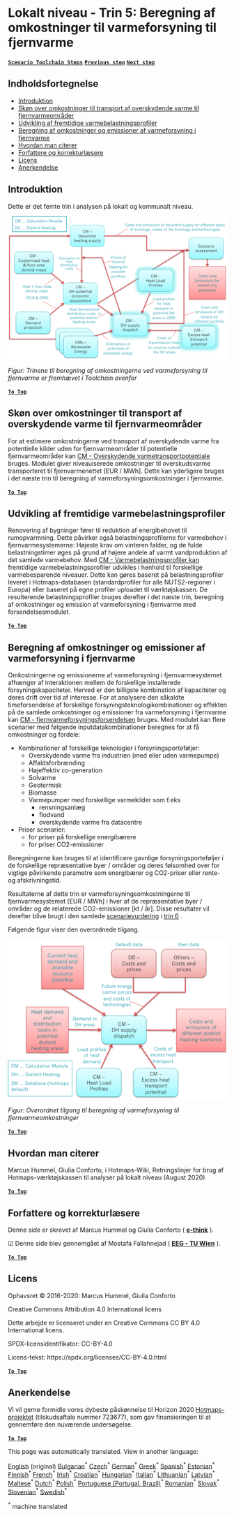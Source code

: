 <h1><a class="anchor" id="local-level---step-5--calculation-of-costs-of-heat-supply-to-district-heating" href="#local-level---step-5--calculation-of-costs-of-heat-supply-to-district-heating"><i class="fa fa-link"></i></a>Lokalt niveau - Trin 5: Beregning af omkostninger til varmeforsyning til fjernvarme</h1><p> <a href="guide-local-and-municipal-levels#the-hotmaps-scenario-toolchain-different-steps"><strong><code>Scenario Toolchain Steps</code></strong></a> <a href="step-4-calculation-of-district-heating-distribution-costs"><strong><code>Previous step</code></strong></a> <a href="step-6-assessment-of-scenarios-for-entire-heat-demand-and-supply-for-the-selected-area"><strong><code>Next step</code></strong></a></p><h2><a class="anchor" id="table-of-contents" href="#table-of-contents"><i class="fa fa-link"></i></a> Indholdsfortegnelse</h2><ul><li> <a href="#introduction">Introduktion</a></li><li> <a href="#estimation-of-costs-for-the-transport-of-excess-heat-to-district-heating-areas">Skøn over omkostninger til transport af overskydende varme til fjernvarmeområder</a></li><li> <a href="#development-of-future-heat-load-profiles">Udvikling af fremtidige varmebelastningsprofiler</a></li><li> <a href="#calculation-of-costs-and-emissions-of-heat-supply-in-district-heating">Beregning af omkostninger og emissioner af varmeforsyning i fjernvarme</a></li><li> <a href="#how-to-cite">Hvordan man citerer</a></li><li> <a href="#authors-and-reviewers">Forfattere og korrekturlæsere</a></li><li> <a href="#license">Licens</a></li><li> <a href="#acknowledgement">Anerkendelse</a></li></ul><h2><a class="anchor" id="introduction" href="#introduction"><i class="fa fa-link"></i></a> Introduktion</h2><p> Dette er det femte trin i analysen på lokalt og kommunalt niveau.</p><img src="/en/Step-5-Calculation-of-costs-of-heat-supply-to-district-heating/Hotmaps_Local_Toolchain_Step_5final.png"/><p> <em>Figur: Trinene til beregning af omkostningerne ved varmeforsyning til fjernvarme er fremhævet i Toolchain ovenfor</em></p><p><ins> <code><strong><a href="#table-of-contents">To Top</a></strong></code></ins></p><h2><a class="anchor" id="estimation-of-costs-for-the-transport-of-excess-heat-to-district-heating-areas" href="#estimation-of-costs-for-the-transport-of-excess-heat-to-district-heating-areas"><i class="fa fa-link"></i></a> Skøn over omkostninger til transport af overskydende varme til fjernvarmeområder</h2><p> For at estimere omkostningerne ved transport af overskydende varme fra potentielle kilder uden for fjernvarmeområder til potentielle fjernvarmeområder kan <a href="https://wiki.hotmaps.eu/en/CM-Excess-heat-transport-potential">CM - Overskydende varmetransportpotentiale</a> bruges. Modulet giver niveauiserede omkostninger til overskudsvarme transporteret til fjernvarmenettet [EUR / MWh]. Dette kan yderligere bruges i det næste trin til beregning af varmeforsyningsomkostninger i fjernvarme.</p><p><ins> <code><strong><a href="#table-of-contents">To Top</a></strong></code></ins></p><h2><a class="anchor" id="development-of-future-heat-load-profiles" href="#development-of-future-heat-load-profiles"><i class="fa fa-link"></i></a> Udvikling af fremtidige varmebelastningsprofiler</h2><p> Renovering af bygninger fører til reduktion af energibehovet til rumopvarmning. Dette påvirker også belastningsprofilerne for varmebehov i fjernvarmesystemerne: Højeste krav om vinteren falder, og de fulde belastningstimer øges på grund af højere andele af varmt vandproduktion af det samlede varmebehov. Med <a href="https://wiki.hotmaps.eu/en/CM-Heat-load-profiles">CM - Varmebelastningsprofiler kan</a> fremtidige varmebelastningsprofiler udvikles i henhold til forskellige varmebesparende niveauer. Dette kan gøres baseret på belastningsprofiler leveret i Hotmaps-databasen (standardprofiler for alle NUTS2-regioner i Europa) eller baseret på egne profiler uploadet til værktøjskassen. De resulterende belastningsprofiler bruges derefter i det næste trin, beregning af omkostninger og emission af varmeforsyning i fjernvarme med forsendelsesmodulet.</p><p><ins> <code><strong><a href="#table-of-contents">To Top</a></strong></code></ins></p><h2><a class="anchor" id="calculation-of-costs-and-emissions-of-heat-supply-in-district-heating" href="#calculation-of-costs-and-emissions-of-heat-supply-in-district-heating"><i class="fa fa-link"></i></a> Beregning af omkostninger og emissioner af varmeforsyning i fjernvarme</h2><p> Omkostningerne og emissionerne af varmeforsyning i fjernvarmesystemet afhænger af interaktionen mellem de forskellige installerede forsyningskapaciteter. Herved er den billigste kombination af kapaciteter og deres drift over tid af interesse. For at analysere den såkaldte timeforsendelse af forskellige forsyningsteknologikombinationer og effekten på de samlede omkostninger og emissioner fra varmeforsyning i fjernvarme kan <a href="https://wiki.hotmaps.eu/en/CM-District-heating-supply-dispatch">CM - fjernvarmeforsyningsforsendelsen</a> bruges. Med modulet kan flere scenarier med følgende inputdatakombinationer beregnes for at få omkostninger og fordele:</p><ul><li> Kombinationer af forskellige teknologier i forsyningsporteføljer:<ul><li> Overskydende varme fra industrien (med eller uden varmepumpe)</li><li> Affaldsforbrænding</li><li> Højeffektiv co-generation</li><li> Solvarme</li><li> Geotermisk</li><li> Biomasse</li><li> Varmepumper med forskellige varmekilder som f.eks<ul><li> rensningsanlæg</li><li> flodvand</li><li> overskydende varme fra datacentre</li></ul></li></ul></li><li> Priser scenarier:<ul><li> for priser på forskellige energibærere</li><li> for priser CO2-emissioner</li></ul></li></ul><p> Beregningerne kan bruges til at identificere gavnlige forsyningsporteføljer i de forskellige repræsentative byer / områder og deres følsomhed over for vigtige påvirkende parametre som energibærer og CO2-priser eller rente- og afskrivningstid.</p><p> Resultaterne af dette trin er varmeforsyningsomkostningerne til fjernvarmesystemet [EUR / MWh] i hver af de repræsentative byer / områder og de relaterede CO2-emissioner [kt / år]. Disse resultater vil derefter blive brugt i den samlede <a href="https://wiki.hotmaps.eu/en/CM-Scenario-assessment">scenarievurdering</a> i <a href="https://wiki.hotmaps.eu/en/Step-6-Assessment-of-scenarios-for-entire-heat-demand-and-supply-for-the-selected-area">trin 6</a> .</p><p> Følgende figur viser den overordnede tilgang.</p><img src="/en/Step-5-Calculation-of-costs-of-heat-supply-to-district-heating/Wiki-local-detailed-Step-5final.png"/><p> <em>Figur: Overordnet tilgang til beregning af varmeforsyning til fjernvarmeomkostninger</em></p><p><ins> <code><strong><a href="#table-of-contents">To Top</a></strong></code></ins></p><h2><a class="anchor" id="how-to-cite" href="#how-to-cite"><i class="fa fa-link"></i></a> Hvordan man citerer</h2><p> Marcus Hummel, Giulia Conforto, i Hotmaps-Wiki, Retningslinjer for brug af Hotmaps-værktøjskassen til analyser på lokalt niveau (August 2020)</p><p><ins> <code><strong><a href="#table-of-contents">To Top</a></strong></code></ins></p><h2><a class="anchor" id="authors-and-reviewers" href="#authors-and-reviewers"><i class="fa fa-link"></i></a> Forfattere og korrekturlæsere</h2><p> Denne side er skrevet af Marcus Hummel og Giulia Conforto ( <strong><a href="https://e-think.ac.at">e-think</a></strong> ).</p><p> ☑ Denne side blev gennemgået af Mostafa Fallahnejad ( <strong><a href="https://eeg.tuwien.ac.at/">EEG - TU Wien</a></strong> ).</p><p> <a href="#table-of-contents"><strong><code>To Top</code></strong></a></p><h2><a class="anchor" id="license" href="#license"><i class="fa fa-link"></i></a> Licens</h2><p> Ophavsret © 2016-2020: Marcus Hummel, Giulia Conforto</p><p> Creative Commons Attribution 4.0 International licens</p><p> Dette arbejde er licenseret under en Creative Commons CC BY 4.0 International licens.</p><p> SPDX-licensidentifikator: CC-BY-4.0</p><p> Licens-tekst: https://spdx.org/licenses/CC-BY-4.0.html</p><p> <a href="#table-of-contents"><strong><code>To Top</code></strong></a></p><h2><a class="anchor" id="acknowledgement" href="#acknowledgement"><i class="fa fa-link"></i></a> Anerkendelse</h2><p> Vi vil gerne formidle vores dybeste påskønnelse til Horizon 2020 <a href="https://www.hotmaps-project.eu">Hotmaps-projektet</a> (tilskudsaftale nummer 723677), som gav finansieringen til at gennemføre den nuværende undersøgelse.</p><p><ins> <code><strong><a href="#table-of-contents">To Top</a></strong></code></ins></p>
<!--- THIS IS A SUPER UNIQUE IDENTIFIER -->

This page was automatically translated. View in another language:

[English](../en/Step-5-Calculation-of-costs-of-heat-supply-to-district-heating) (original) [Bulgarian](../bg/Step-5-Calculation-of-costs-of-heat-supply-to-district-heating)<sup>\*</sup> [Czech](../cs/Step-5-Calculation-of-costs-of-heat-supply-to-district-heating)<sup>\*</sup>  [German](../de/Step-5-Calculation-of-costs-of-heat-supply-to-district-heating)<sup>\*</sup> [Greek](../el/Step-5-Calculation-of-costs-of-heat-supply-to-district-heating)<sup>\*</sup> [Spanish](../es/Step-5-Calculation-of-costs-of-heat-supply-to-district-heating)<sup>\*</sup> [Estonian](../et/Step-5-Calculation-of-costs-of-heat-supply-to-district-heating)<sup>\*</sup> [Finnish](../fi/Step-5-Calculation-of-costs-of-heat-supply-to-district-heating)<sup>\*</sup> [French](../fr/Step-5-Calculation-of-costs-of-heat-supply-to-district-heating)<sup>\*</sup> [Irish](../ga/Step-5-Calculation-of-costs-of-heat-supply-to-district-heating)<sup>\*</sup> [Croatian](../hr/Step-5-Calculation-of-costs-of-heat-supply-to-district-heating)<sup>\*</sup> [Hungarian](../hu/Step-5-Calculation-of-costs-of-heat-supply-to-district-heating)<sup>\*</sup> [Italian](../it/Step-5-Calculation-of-costs-of-heat-supply-to-district-heating)<sup>\*</sup> [Lithuanian](../lt/Step-5-Calculation-of-costs-of-heat-supply-to-district-heating)<sup>\*</sup> [Latvian](../lv/Step-5-Calculation-of-costs-of-heat-supply-to-district-heating)<sup>\*</sup> [Maltese](../mt/Step-5-Calculation-of-costs-of-heat-supply-to-district-heating)<sup>\*</sup> [Dutch](../nl/Step-5-Calculation-of-costs-of-heat-supply-to-district-heating)<sup>\*</sup> [Polish](../pl/Step-5-Calculation-of-costs-of-heat-supply-to-district-heating)<sup>\*</sup> [Portuguese (Portugal, Brazil)](../pt/Step-5-Calculation-of-costs-of-heat-supply-to-district-heating)<sup>\*</sup> [Romanian](../ro/Step-5-Calculation-of-costs-of-heat-supply-to-district-heating)<sup>\*</sup> [Slovak](../sk/Step-5-Calculation-of-costs-of-heat-supply-to-district-heating)<sup>\*</sup> [Slovenian](../sl/Step-5-Calculation-of-costs-of-heat-supply-to-district-heating)<sup>\*</sup> [Swedish](../sv/Step-5-Calculation-of-costs-of-heat-supply-to-district-heating)<sup>\*</sup> 

<sup>\*</sup> machine translated
